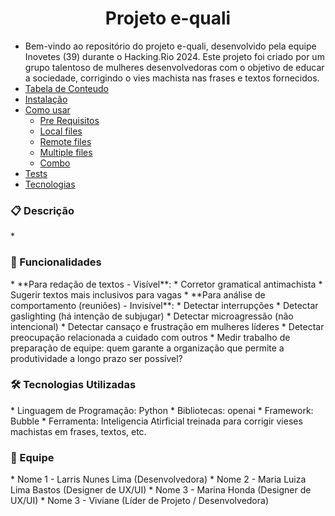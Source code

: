 <h1 align="center">Projeto e-quali</h1>


<!--ts-->
   * Bem-vindo ao repositório do projeto e-quali, desenvolvido pela equipe Inovetes (39) durante o Hacking.Rio 2024. Este projeto foi criado por um grupo talentoso de mulheres desenvolvedoras com o objetivo de educar a sociedade, corrigindo o vies machista nas frases e textos fornecidos.
   * [Tabela de Conteudo](#tabela-de-conteudo)
   * [Instalação](#instalacao)
   * [Como usar](#como-usar)
      * [Pre Requisitos](#pre-requisitos)
      * [Local files](#local-files)
      * [Remote files](#remote-files)
      * [Multiple files](#multiple-files)
      * [Combo](#combo)
   * [Tests](#testes)
   * [Tecnologias](#tecnologias)
<!--te-->

<h3>📋 Descrição</h3>
<!--ts-->
   * 
<!--te-->

<h3>🚀 Funcionalidades</h3>
<!--ts-->
   * **Para redação de textos - Visível**:
      * Corretor gramatical antimachista
      * Sugerir textos mais inclusivos para vagas
   * **Para análise de comportamento (reuniões) - Invisível**:
      * Detectar interrupções
      * Detectar gaslighting (há intenção de subjugar)
      * Detectar microagressão (não intencional)
      * Detectar cansaço e frustração em mulheres líderes
      * Detectar preocupação relacionada a cuidado com outros
      * Medir trabalho de preparação de equipe: quem garante a organização que permite a produtividade a longo prazo ser possível?
<!--te-->
  
<h3>🛠️ Tecnologias Utilizadas</h3>
<!--ts-->
   * Linguagem de Programação: Python
   * Bibliotecas: openai
   * Framework: Bubble
   * Ferramenta: Inteligencia Atirficial treinada para corrigir vieses machistas em frases, textos, etc.
<!--te-->

<h3>👥 Equipe</h3>
<!--ts-->
   * Nome 1 - Larris Nunes Lima (Desenvolvedora)
   * Nome 2 - Maria Luiza Lima Bastos (Designer de UX/UI)
   * Nome 3 - Marina Honda (Designer de UX/UI)
   * Nome 3 - Viviane (Líder de Projeto / Desenvolvedora)
<!--te-->





